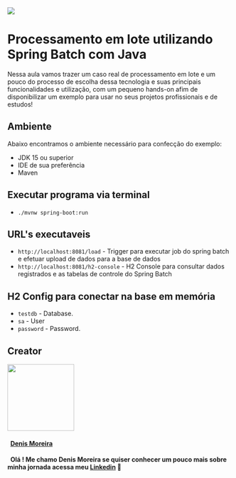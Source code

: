 <img src="https://storage.googleapis.com/golden-wind/experts-club/capa-github.svg" />


# Processamento em lote utilizando Spring Batch com Java

Nessa aula vamos trazer um caso real de processamento em lote e um pouco do processo de escolha dessa tecnologia e suas principais funcionalidades e utilização, com um pequeno hands-on afim de disponibilizar um exemplo para usar no seus projetos profissionais e de estudos!

## Ambiente
Abaixo encontramos o ambiente necessário para confecção do exemplo:

- JDK 15 ou superior
- IDE de sua preferência 
- Maven


## Executar programa via terminal
- `./mvnw spring-boot:run`

## URL's executaveis 
- `http://localhost:8081/load` - Trigger para executar job do spring batch e efetuar upload de dados para a base de dados
- `http://localhost:8081/h2-console` - H2 Console para consultar dados registrados e as tabelas de controle do Spring Batch

## H2 Config para conectar na base em memória
- `testdb` - Database.
- `sa` - User
- `password` - Password.

## Creator

[<img src="https://avatars.githubusercontent.com/u/4120066" width="150px;"/>](https://github.com/DenisSMoreira)

#### &nbsp; [Denis Moreira](https://github.com/DenisSMoreira)

#### &nbsp; Olá ! Me chamo Denis Moreira se quiser conhecer um pouco mais sobre minha jornada acessa meu [Linkedin](https://www.linkedin.com/in/denissmoreira/) 👋
